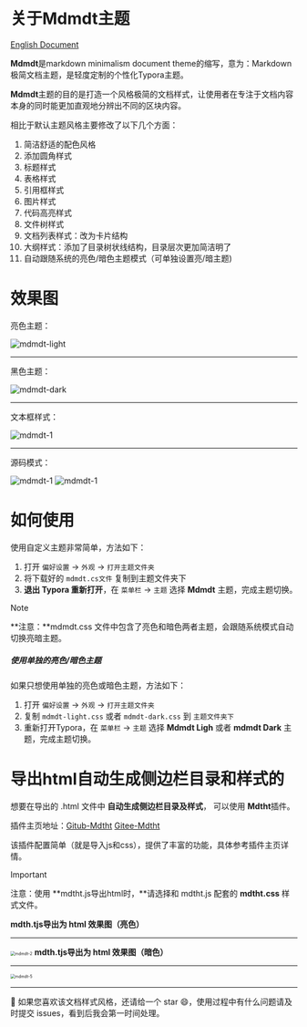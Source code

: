 # 关于Mdmdt主题

[English Document](./readme.md)

**Mdmdt**是markdown minimalism document theme的缩写，意为：Markdown极简文档主题，是轻度定制的个性化Typora主题。

**Mdmdt**主题的目的是打造一个风格极简的文档样式，让使用者在专注于文档内容本身的同时能更加直观地分辨出不同的区块内容。

相比于默认主题风格主要修改了以下几个方面：
1. 简洁舒适的配色风格
2. 添加圆角样式
3. 标题样式
4. 表格样式
5. 引用框样式
6. 图片样式
7. 代码高亮样式
8. 文件树样式
9. 文档列表样式：改为卡片结构
10. 大纲样式：添加了目录树状线结构，目录层次更加简洁明了
11. 自动跟随系统的亮色/暗色主题模式（可单独设置亮/暗主题)

# 效果图

亮色主题：

![mdmdt-light](./img/mdmdt-light.png)

---

黑色主题：

![mdmdt-dark](./img/mdmdt-dark.png)

---

文本框样式：

![mdmdt-1](./img/mdmdt-1.png)

---

源码模式：

![mdmdt-1](./img/mdmdt-3.png)
![mdmdt-1](./img/mdmdt-4.png)

# 如何使用

使用自定义主题非常简单，方法如下：
1. 打开 `偏好设置` -> `外观` -> `打开主题文件夹`
2. 将下载好的 `mdmdt.cs文件` 复制到主题文件夹下
3. **退出 Typora 重新打开**，在 `菜单栏` -> `主题` 选择 **Mdmdt** 主题，完成主题切换。

> [!NOTE]
> **注意：**mdmdt.css 文件中包含了亮色和暗色两者主题，会跟随系统模式自动切换亮暗主题。

##### 使用单独的亮色/暗色主题

如果只想使用单独的亮色或暗色主题，方法如下：
1. 打开 `偏好设置` -> `外观` -> `打开主题文件夹`
2. 复制 `mdmdt-light.css` 或者 `mdmdt-dark.css` 到 `主题文件夹下`
3. 重新打开Typora，在 `菜单栏` -> `主题` 选择 **Mdmdt Ligh** 或者 **mdmdt Dark** 主题，完成主题切换。

# 导出html自动生成侧边栏目录和样式的

想要在导出的 .html 文件中 **自动生成侧边栏目录及样式**， 可以使用 **Mdtht**插件。

插件主页地址：[Gitub-Mdtht](https://github.com/cayxc/Mdmdt)   [Gitee-Mdtht](https://gitee.com/cayxc/mdtht)

该插件配置简单（就是导入js和css），提供了丰富的功能，具体参考插件主页详情。

> [!IMPORTANT]
>
> 注意：使用 **mdtht.js导出html时，**请选择和 mdtht.js 配套的 **mdtht.css** 样式文件。

**mdth.tjs导出为 html 效果图（亮色）**

---

<img src="./img/mdmdt-2.png" alt="mdmdt-2" style="zoom:50%;" /> **mdth.tjs导出为 html 效果图（暗色）**

---

<img src="./img/mdmdt-5.png" alt="mdmdt-5" style="zoom:50%;" />

---

🐳 如果您喜欢该文档样式风格，还请给一个 star 😄，使用过程中有什么问题请及时提交 issues，看到后我会第一时间处理。



